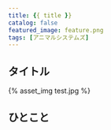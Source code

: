 ```yaml
---
title: {{ title }}
catalog: false
featured_image: feature.png
tags: [アニマルシステムズ]
---
```


## タイトル

{% asset_img test.jpg %}


## ひとこと
